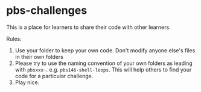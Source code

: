 # pbs-challenges
This is a place for learners to share their code with other learners.

Rules:

1. Use your folder to keep your own code. Don't modify anyone else's files in their own folders
2. Please try to use the naming convention of your own folders as leading with `pbsxxx-`. e.g. `pbs146-shell-loops`. This will help others to find your code for a particular challenge.
3. Play nice.
